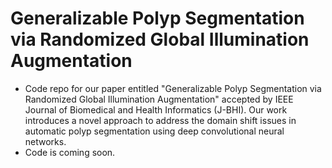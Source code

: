 # Generalizable Polyp Segmentation via Randomized Global Illumination Augmentation
- Code repo for our paper entitled "Generalizable Polyp Segmentation via Randomized Global Illumination Augmentation" accepted by IEEE Journal of Biomedical and Health Informatics (J-BHI). Our work introduces a novel approach to address the domain shift issues in automatic polyp segmentation using deep convolutional neural networks.  
- Code is coming soon.
